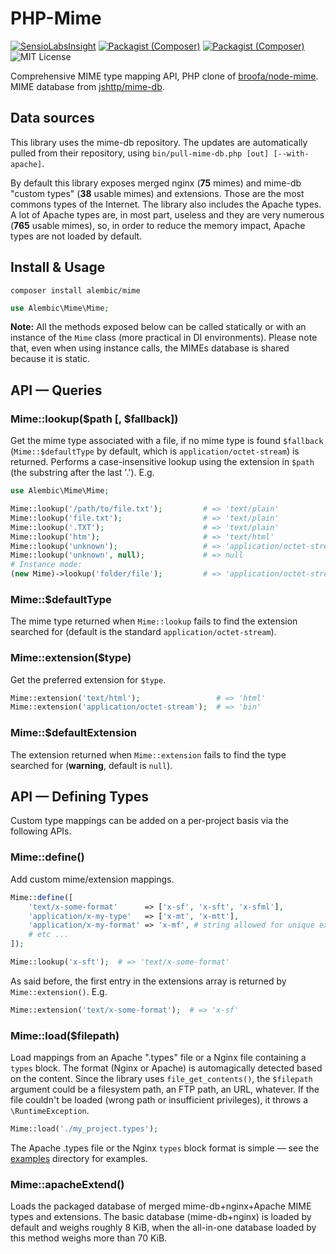 # PHP-Mime

[![SensioLabsInsight](https://img.shields.io/sensiolabs/i/e9103654-845f-40b7-8eeb-009e49e09067.svg?style=flat-square&label=insight)](https://insight.sensiolabs.com/projects/e9103654-845f-40b7-8eeb-009e49e09067)
[![Packagist (Composer)](https://img.shields.io/packagist/v/alembic/mime.svg?style=flat-square)](https://packagist.org/packages/alembic/mime)
[![Packagist (Composer)](https://img.shields.io/packagist/dt/alembic/mime.svg?style=flat-square)](https://packagist.org/packages/alembic/mime)
![MIT License](https://img.shields.io/packagist/l/alembic/mime.svg?style=flat-square)

Comprehensive MIME type mapping API, PHP clone of [broofa/node-mime](https://github.com/broofa/node-mime). MIME database from [jshttp/mime-db](https://github.com/jshttp/mime-db).

## Data sources
This library uses the mime-db repository. The updates are automatically pulled from their repository, using `bin/pull-mime-db.php [out] [--with-apache]`.

By default this library exposes merged nginx (**75** mimes) and mime-db "custom types" (**38** usable mimes) and extensions. Those are the most commons types of the Internet. The library also includes the Apache types. A lot of Apache types are, in most part, useless and they are very numerous (**765** usable mimes), so, in order to reduce the memory impact, Apache types are not loaded by default.

## Install & Usage

    composer install alembic/mime

```php
use Alembic\Mime\Mime;
```

**Note:** All the methods exposed below can be called statically or with an instance of the `Mime` class (more practical in DI environments). Please note that, even when using instance calls, the MIMEs database is shared because it is static.


## API — Queries

### Mime::lookup($path [, $fallback])
Get the mime type associated with a file, if no mime type is found `$fallback` (`Mime::$defaultType` by default, which is `application/octet-stream`) is returned. Performs a case-insensitive lookup using the extension in `$path` (the substring after the last '.').  E.g.

```php
use Alembic\Mime\Mime;

Mime::lookup('/path/to/file.txt');         # => 'text/plain'
Mime::lookup('file.txt');                  # => 'text/plain'
Mime::lookup('.TXT');                      # => 'text/plain'
Mime::lookup('htm');                       # => 'text/html'
Mime::lookup('unknown');                   # => 'application/octet-stream'
Mime::lookup('unknown', null);             # => null
# Instance mode:
(new Mime)->lookup('folder/file');         # => 'application/octet-stream'
```

### Mime::$defaultType
The mime type returned when `Mime::lookup` fails to find the extension searched for (default is the standard `application/octet-stream`).

### Mime::extension($type)
Get the preferred extension for `$type`.

```php
Mime::extension('text/html');                 # => 'html'
Mime::extension('application/octet-stream');  # => 'bin'
```

### Mime::$defaultExtension
The extension returned when `Mime::extension` fails to find the type searched for (**warning**, default is `null`).

## API — Defining Types

Custom type mappings can be added on a per-project basis via the following APIs.

### Mime::define()

Add custom mime/extension mappings.

```php
Mime::define([
    'text/x-some-format'      => ['x-sf', 'x-sft', 'x-sfml'],
    'application/x-my-type'   => ['x-mt', 'x-mtt'],
    'application/x-my-format' => 'x-mf', # string allowed for unique ext
    # etc ...
]);

Mime::lookup('x-sft');  # => 'text/x-some-format'
```

As said before, the first entry in the extensions array is returned by `Mime::extension()`. E.g.

```php
Mime::extension('text/x-some-format');  # => 'x-sf'
```

### Mime::load($filepath)

Load mappings from an Apache ".types" file or a Nginx file containing a `types` block. The format (Nginx or Apache) is automagically detected based on the content.
Since the library uses `file_get_contents()`, the `$filepath` argument could be a filesystem path, an FTP path, an URL, whatever.
If the file couldn't be loaded (wrong path or insufficient privileges), it throws a `\RuntimeException`.

```php
Mime::load('./my_project.types');
```
The Apache .types file or the Nginx `types` block format is simple — see the [examples](/examples) directory for examples.

### Mime::apacheExtend()

Loads the packaged database of merged mime-db+nginx+Apache MIME types and extensions. The basic database (mime-db+nginx) is loaded by default and weighs roughly 8 KiB, when the all-in-one database loaded by this method weighs more than 70 KiB.
